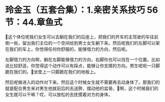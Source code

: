 # 玲金玉（五套合集）：1.亲密关系技巧 56节：44.章鱼式

🎼这个体位呢我们女生可以去躺在我们的后座上，把我们的开车的主驾驶的车往前倒一些，留出我们主位的一个空间给到男士女生躺下来。然后呢我们的左脚可以架在我们的车上，你觉得任何你舒服的，能够借力的方向，然后呢。

左脚借力的方向啊，躺在左脚能够借力的方向，右脚你也可以找在一个位置。比如说比较舒适，你觉得这个动作可以有踩点，能够让你支撑的方向。男生呢呃一只脚跪在我们的。🎼坐垫上一只脚跪在我们的地板上。

然后呢做进入的动作对下来。然后这个时候女生就不需要再去动身体了。那我们的就是配合男生来对男生他就前后的去送胯，摆动他的盆骨。🎼啊，这个时候我们的女生就可以干嘛？哎，可以放松的去抚摸着对方的身体。

